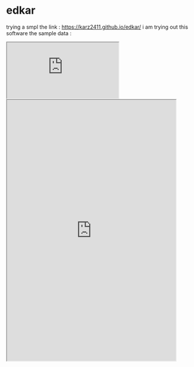 # edkar
trying a smpl
the link : https://karz2411.github.io/edkar/
i am trying out this software
the sample data : 
<iframe src="https://karz2411.github.io/karzleafmap/"></iframe><iframe src="https://docs.google.com/spreadsheets/d/1enYc10ygbOka5nVNNseX4YDInbS07qVhy0uLose6JGw/pubhtml?widget=true&amp;headers=false" width="90%" height="700"></iframe>

